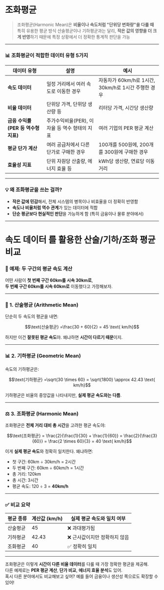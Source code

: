 # 조화평균
> 조화평균(Harmonic Mean)은 **비율이나 속도처럼 "단위당 변화량"을 다룰 때** 특히 유용한 평균 방식
> 산술평균이나 기하평균과는 달리, **작은 값의 영향을 더 크게 반영**하기 때문에 특정 상황에서 더 정확한 통계적 판단을 가능
---

### 📊 조화평균이 적합한 데이터 유형 5가지

| 데이터 유형 | 설명 | 예시 |
|-------------|------|------|
| **속도 데이터** | 일정 거리에서 여러 속도로 이동한 경우 | 자동차가 60km/h로 1시간, 30km/h로 1시간 주행한 경우 |
| **비율 데이터** | 단위당 가격, 단위당 생산량 등 | 리터당 가격, 시간당 생산량 |
| **금융 수익률 (PER 등 역수형 지표)** | 주가수익비율(PER), 이자율 등 역수 형태의 지표 | 여러 기업의 PER 평균 계산 |
| **평균 단가 계산** | 여러 공급처에서 다른 단가로 구매한 경우 | 100개를 500원에, 200개를 300원에 구매한 경우 |
| **효율성 지표** | 단위 자원당 산출량, 에너지 효율 등 | kWh당 생산량, 연료당 이동 거리 |

---

### 💡 왜 조화평균을 쓰는 걸까?

- **작은 값에 민감**해서, 전체 시스템의 병목이나 비효율을 더 정확히 반영함
- **속도나 비율처럼 역수 관계**가 있는 데이터에 적합
- **단순 평균보다 현실적인 판단**을 가능하게 함 (특히 금융이나 물류 분야에서)

---

#  속도 데이터 를 활용한 산술/기하/조화 평균 비교

### 🚗 예제: 두 구간의 평균 속도 계산

어떤 사람이 **첫 번째 구간 60km를 시속 30km로**,  
**두 번째 구간 60km를 시속 60km로** 이동했다고 가정해보자.

---

### 📐 1. **산술평균 (Arithmetic Mean)**

단순히 두 속도의 평균을 내면:  
```math
\text{산술평균} =\frac{30 + 60}{2} = 45 \text{ km/h}
```

하지만 이건 **잘못된 평균 속도**야. 왜냐하면 **시간이 다르기 때문**이지.

---

### 📊 2. **기하평균 (Geometric Mean)**

속도의 기하평균은:  
```math
\text{기하평균} =\sqrt{30 \times 60} = \sqrt{1800} \approx 42.43 \text{ km/h}
```
기하평균은 비율의 중앙값을 나타내지만, **실제 평균 속도와는 다름**.

---

### ⚖️ 3. **조화평균 (Harmonic Mean)**

조화평균은 **전체 거리 대비 총 시간**을 고려한 평균 속도야:  
```math
\text{조화평균} = \frac{2}{\frac{1}{30} + \frac{1}{60}} = \frac{2}{\frac{3}{60}} = \frac{2 \times 60}{3} = 40 \text{ km/h}
```
이게 **실제 평균 속도**와 정확히 일치한다. 왜냐하면:

- 첫 구간: 60km ÷ 30km/h = 2시간  
- 두 번째 구간: 60km ÷ 60km/h = 1시간  
- 총 거리: 120km  
- 총 시간: 3시간  
- 평균 속도: 120 ÷ 3 = **40km/h**

---

### ✅ 비교 요약

| 평균 종류 | 계산값 (km/h) | 실제 평균 속도와 일치 여부 |
|-----------|----------------|-----------------------------|
| 산술평균 | 45 | ❌ 과대평가됨 |
| 기하평균 | 42.43 | ❌ 근사값이지만 정확하지 않음 |
| 조화평균 | 40 | ✅ 정확히 일치 |

---

조화평균은 이렇게 **시간이 다른 비율 데이터**를 다룰 때 가장 정확한 평균을 제공해.  
다른 예제로는 **PER 평균 계산**, **단가 비교**, **에너지 효율 분석**도 있어.  
혹시 다른 분야에서도 비교해보고 싶어? 예를 들어 금융이나 생산성 쪽으로도 확장할 수 있어!
